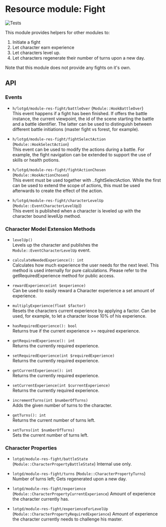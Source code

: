 # Resource module: Fight
![Tests](https://github.com/lotgd/module-res-fight/workflows/Tests/badge.svg)

This module provides helpers for other modules to:

1. Initiate a fight
2. Let character earn experience
3. Let characters level up.
4. Let characters regenerate their number of turns upon a new day.

Note that this module does not provide any fights on it's own.

## API
### Events
- `h/lotgd/module-res-fight/battleOver` (`Module::HookBattleOver`)\
This event happens if a fight has been finished. If offers the battle instance, the current viewpoint, the 
id of the scene starting the battle and a battle identifier. The latter can be used to distinguish between 
different battle initiations (master fight vs forest, for example).

- `h/lotgd/module-res-fight/fightSelectAction` (`Module::HookSelectAction`)\
This event can be used to modify the actions during a battle. For example, the fight navigation can be 
extended to support the use of skills or health potions.

- `h/lotgd/module-res-fight/fightActionChosen` (`Module::HookActionChosen`)\
This event must be used together with ..fightSelectAction. While the first can be used to extend the 
scope of actions, this must be used afterwards to create the effect of the action.

- `h/lotgd/module-res-fight/characterLevelUp` (`Module::EventCharacterLevelUp`))\
This event is published when a character is leveled up with the character bound levelUp method.

### Character Model Extension Methods
- `levelUp()`\
Levels up the character and publishes the `Module::EventCharacterLevelUp` event.

- `calculateNeededExperience(): int`\
Calculates how much experience the user needs for the next level. This method is used internally for
pure calculations. Please refer to the getRequiredExperience method for public access.

- `rewardExperience(int $experience)`\
Can be used to easily reward a Character experience a set amount of experience.

- `multiplyExperience(float $factor)`\
Resets the characters current experience by applying a factor. Can be used, for example, to let a character
loose 10% of his experience.

- `hasRequiredExperience(): bool`\
Returns true if the current experience >= required experience.

- `getRequiredExperience(): int`\
Returns the currently required experience.

- `setRequiredExperience(int $requiredExperience)`\
Returns the currently required experience.

- `getCurrentExperience(): int`\
Returns the currently required experience.

- `setCurrentExperience(int $currentExperience)`\
Returns the currently required experience.

- `incrementTurns(int $numberOfTurns)`\
Adds the given number of turns to the character.

- `getTurns(): int`\
Returns the current number of turns left.

- `setTurns(int $numberOfTurns)`\
Sets the current number of turns left.

### Character Properties
- `lotgd/module-res-fight/battleState` (`Module::CharacterPropertyBattleState`)
Internal use only.

- `lotgd/module-res-fight/turns` (`Module::CharacterPropertyTurns`)
Number of turns left; Gets regenerated upon a new day.

- `lotgd/module-res-fight/experience` (`Module::CharacterPropertyCurrentExperience`)
Amount of experience the character currently has.

- `lotgd/module-res-fight/experienceForLevelUp` (`Module::CharacterPropertyRequiredExperience`)
Amount of experience the character currently needs to challenge his master.